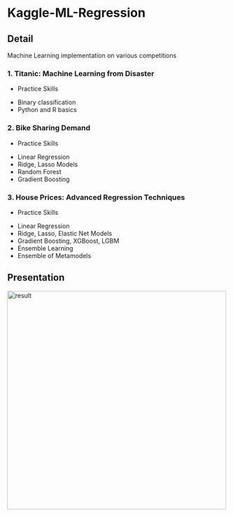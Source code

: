 # Kaggle-ML-Regression

## Detail
Machine Learning implementation on various competitions

### 1. Titanic: Machine Learning from Disaster
* Practice Skills
 - Binary classification
 - Python and R basics
  
### 2. Bike Sharing Demand
* Practice Skills
 - Linear Regression
 - Ridge, Lasso Models
 - Random Forest
 - Gradient Boosting
  
### 3. House Prices: Advanced Regression Techniques
* Practice Skills
 - Linear Regression
 - Ridge, Lasso, Elastic Net Models
 - Gradient Boosting, XGBoost, LGBM
 - Ensemble Learning
 - Ensemble of Metamodels

## Presentation
<img src="presentation.gif" alt="result" width="500">
